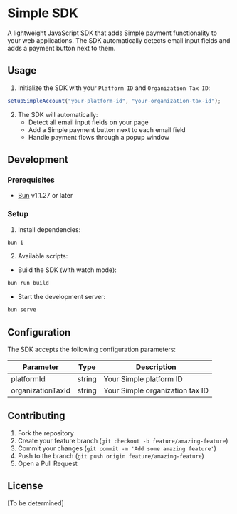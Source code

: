 # Simple SDK

A lightweight JavaScript SDK that adds Simple payment functionality to your web applications. The SDK automatically detects email input fields and adds a payment button next to them.

## Usage

1. Initialize the SDK with your `Platform ID` and `Organization Tax ID`:

```ts
setupSimpleAccount("your-platform-id", "your-organization-tax-id");
```

2. The SDK will automatically:
   - Detect all email input fields on your page
   - Add a Simple payment button next to each email field
   - Handle payment flows through a popup window

## Development

### Prerequisites

- [Bun](https://bun.sh) v1.1.27 or later

### Setup

1. Install dependencies:

```bash
bun i
```

2. Available scripts:

- Build the SDK (with watch mode):

```bash
bun run build
```

- Start the development server:

```bash
bun serve
```

## Configuration

The SDK accepts the following configuration parameters:

| Parameter         | Type   | Description                     |
| ----------------- | ------ | ------------------------------- |
| platformId        | string | Your Simple platform ID         |
| organizationTaxId | string | Your Simple organization tax ID |

## Contributing

1. Fork the repository
2. Create your feature branch (`git checkout -b feature/amazing-feature`)
3. Commit your changes (`git commit -m 'Add some amazing feature'`)
4. Push to the branch (`git push origin feature/amazing-feature`)
5. Open a Pull Request

## License

[To be determined]
